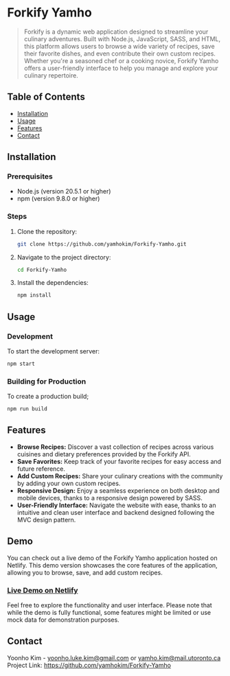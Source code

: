 # Forkify Yamho

> Forkify is a dynamic web application designed to streamline your culinary adventures. Built with Node.js, JavaScript, SASS, and HTML, this platform allows users to browse a wide variety of recipes, save their favorite dishes, and even contribute their own custom recipes. Whether you're a seasoned chef or a cooking novice, Forkify Yamho offers a user-friendly interface to help you manage and explore your culinary repertoire.

## Table of Contents

- [Installation](#installation)
- [Usage](#usage)
- [Features](#features)
- [Contact](#contact)

## Installation

### Prerequisites

- Node.js (version 20.5.1 or higher)
- npm (version 9.8.0 or higher)

### Steps

1. Clone the repository:

   ```bash
   git clone https://github.com/yamhokim/Forkify-Yamho.git
   ```

2. Navigate to the project directory:

   ```bash
   cd Forkify-Yamho
   ```

3. Install the dependencies:

   ```bash
   npm install
   ```

## Usage

### Development

To start the development server:

```bash
npm start
```

### Building for Production

To create a production build;

```bash
npm run build
```

## Features

- **Browse Recipes:** Discover a vast collection of recipes across various cuisines and dietary preferences provided by the Forkify API.
- **Save Favorites:** Keep track of your favorite recipes for easy access and future reference.
- **Add Custom Recipes:** Share your culinary creations with the community by adding your own custom recipes.
- **Responsive Design:** Enjoy a seamless experience on both desktop and mobile devices, thanks to a responsive design powered by SASS.
- **User-Friendly Interface:** Navigate the website with ease, thanks to an intuitive and clean user interface and backend designed following the MVC design pattern.

## Demo

You can check out a live demo of the Forkify Yamho application hosted on Netlify. This demo version showcases the core features of the application, allowing you to browse, save, and add custom recipes.

### [Live Demo on Netlify](https://forkify-yamho.netlify.app/)

Feel free to explore the functionality and user interface. Please note that while the demo is fully functional, some features might be limited or use mock data for demonstration purposes.

## Contact

Yoonho Kim - yoonho.luke.kim@gmail.com or yamho.kim@mail.utoronto.ca
Project Link: https://github.com/yamhokim/Forkify-Yamho
